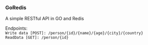 ### GoRedis ###
A simple RESTful API in GO and Redis

Endpoints:  
    `Write data [POST]: /person/{id}/{name}/{age}/{city}/{country}`  
    `ReadData [GET]: /person/{id}`
